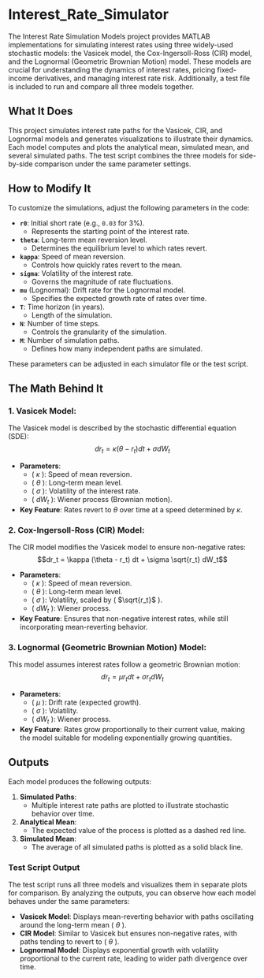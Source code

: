 # Interest_Rate_Simulator
The Interest Rate Simulation Models project provides MATLAB implementations for simulating interest rates using three widely-used stochastic models: the Vasicek model, the Cox-Ingersoll-Ross (CIR) model, and the Lognormal (Geometric Brownian Motion) model. These models are crucial for understanding the dynamics of interest rates, pricing fixed-income derivatives, and managing interest rate risk. Additionally, a test file is included to run and compare all three models together.

## What It Does
This project simulates interest rate paths for the Vasicek, CIR, and Lognormal models and generates visualizations to illustrate their dynamics. Each model computes and plots the analytical mean, simulated mean, and several simulated paths. The test script combines the three models for side-by-side comparison under the same parameter settings.

## How to Modify It
To customize the simulations, adjust the following parameters in the code:

- **`r0`**: Initial short rate (e.g., `0.03` for 3%).
  - Represents the starting point of the interest rate.
- **`theta`**: Long-term mean reversion level.
  - Determines the equilibrium level to which rates revert.
- **`kappa`**: Speed of mean reversion.
  - Controls how quickly rates revert to the mean.
- **`sigma`**: Volatility of the interest rate.
  - Governs the magnitude of rate fluctuations.
- **`mu`** (Lognormal): Drift rate for the Lognormal model.
  - Specifies the expected growth rate of rates over time.
- **`T`**: Time horizon (in years).
  - Length of the simulation.
- **`N`**: Number of time steps.
  - Controls the granularity of the simulation.
- **`M`**: Number of simulation paths.
  - Defines how many independent paths are simulated.

These parameters can be adjusted in each simulator file or the test script.

## The Math Behind It

### 1. Vasicek Model:
The Vasicek model is described by the stochastic differential equation (SDE): 
$$dr_t = \kappa (\theta - r_t) dt + \sigma dW_t$$
- **Parameters**:
  - \( $\kappa$ \): Speed of mean reversion.
  - \( $\theta$ \): Long-term mean level.
  - \( $\sigma$ \): Volatility of the interest rate.
  - \( $dW_t$ \): Wiener process (Brownian motion).
- **Key Feature**: Rates revert to $\theta$ over time at a speed determined by $\kappa$.

### 2. Cox-Ingersoll-Ross (CIR) Model:
The CIR model modifies the Vasicek model to ensure non-negative rates:
$$dr_t = \kappa (\theta - r_t) dt + \sigma \sqrt{r_t} dW_t$$
- **Parameters**:
  - \( $\kappa$ \): Speed of mean reversion.
  - \( $\theta$ \): Long-term mean level.
  - \( $\sigma$ \): Volatility, scaled by \( $\sqrt{r_t}$ \).
  - \( $dW_t$ \): Wiener process.
- **Key Feature**: Ensures that non-negative interest rates, while still incorporating mean-reverting behavior.

### 3. Lognormal (Geometric Brownian Motion) Model:
This model assumes interest rates follow a geometric Brownian motion:
$$dr_t = \mu r_t dt + \sigma r_t dW_t$$
- **Parameters**:
  - \( $\mu$ \): Drift rate (expected growth).
  - \( $\sigma$ \): Volatility.
  - \( $dW_t$ \): Wiener process.
- **Key Feature**: Rates grow proportionally to their current value, making the model suitable for modeling exponentially growing quantities.

## Outputs
Each model produces the following outputs:

1. **Simulated Paths**:
   - Multiple interest rate paths are plotted to illustrate stochastic behavior over time.
2. **Analytical Mean**:
   - The expected value of the process is plotted as a dashed red line.
3. **Simulated Mean**:
   - The average of all simulated paths is plotted as a solid black line.

### Test Script Output
The test script runs all three models and visualizes them in separate plots for comparison. By analyzing the outputs, you can observe how each model behaves under the same parameters:
- **Vasicek Model**: Displays mean-reverting behavior with paths oscillating around the long-term mean \( $\theta$ \).
- **CIR Model**: Similar to Vasicek but ensures non-negative rates, with paths tending to revert to \( $\theta$ \).
- **Lognormal Model**: Displays exponential growth with volatility proportional to the current rate, leading to wider path divergence over time.

